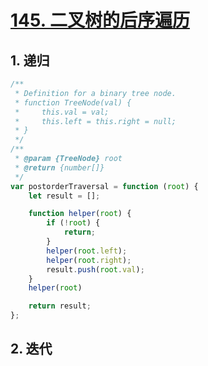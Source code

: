 # [145. 二叉树的后序遍历](https://leetcode-cn.com/problems/binary-tree-postorder-traversal/)

## 1. 递归

```javascript
/**
 * Definition for a binary tree node.
 * function TreeNode(val) {
 *     this.val = val;
 *     this.left = this.right = null;
 * }
 */
/**
 * @param {TreeNode} root
 * @return {number[]}
 */
var postorderTraversal = function (root) {
    let result = [];

    function helper(root) {
        if (!root) {
            return;
        }
        helper(root.left);
        helper(root.right);
        result.push(root.val);
    }
    helper(root)

    return result;
};
```

## 2. 迭代

```javascript

```

